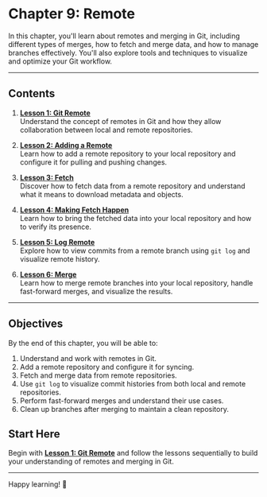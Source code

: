 # Chapter 9: Remote

In this chapter, you'll learn about remotes and merging in Git, including different types of merges, how to fetch and merge data, and how to manage branches effectively. You'll also explore tools and techniques to visualize and optimize your Git workflow.

---

## Contents

1. **[Lesson 1: Git Remote](./lesson-1/README.md)**  
   Understand the concept of remotes in Git and how they allow collaboration between local and remote repositories.

2. **[Lesson 2: Adding a Remote](./lesson-2/README.md)**  
   Learn how to add a remote repository to your local repository and configure it for pulling and pushing changes.

3. **[Lesson 3: Fetch](./lesson-3/README.md)**  
   Discover how to fetch data from a remote repository and understand what it means to download metadata and objects.

4. **[Lesson 4: Making Fetch Happen](./lesson-4/README.md)**  
   Learn how to bring the fetched data into your local repository and how to verify its presence.

5. **[Lesson 5: Log Remote](./lesson-5/README.md)**  
   Explore how to view commits from a remote branch using `git log` and visualize remote history.

6. **[Lesson 6: Merge](./lesson-6/README.md)**  
   Learn how to merge remote branches into your local repository, handle fast-forward merges, and visualize the results.

---

## Objectives

By the end of this chapter, you will be able to:

1. Understand and work with remotes in Git.
2. Add a remote repository and configure it for syncing.
3. Fetch and merge data from remote repositories.
4. Use `git log` to visualize commit histories from both local and remote repositories.
5. Perform fast-forward merges and understand their use cases.
6. Clean up branches after merging to maintain a clean repository.

## Start Here

Begin with **[Lesson 1: Git Remote](./lesson-1/README.md)** and follow the lessons sequentially to build your understanding of remotes and merging in Git.

---

Happy learning! 🚀
